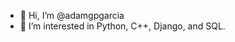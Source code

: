 - 👋 Hi, I’m @adamgpgarcia
- 👀 I’m interested in Python, C++, Django, and SQL.


<!---
adamgpgarcia/adamgpgarcia is a ✨ special ✨ repository because its `README.md` (this file) appears on your GitHub profile.
You can click the Preview link to take a look at your changes.
--->
